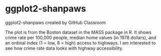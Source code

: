 # ggplot2-shanpaws
ggplot2-shanpaws created by GitHub Classroom

The plot is from the Boston dataset in the MASS package in R.  It shows crime rate per 100,000 people, median home values (in 1978 dollars), and an
ordinal index (1 = low, 8 = high) access to highways.  I am interested to see how crime rate data looks with highway accessibility.

